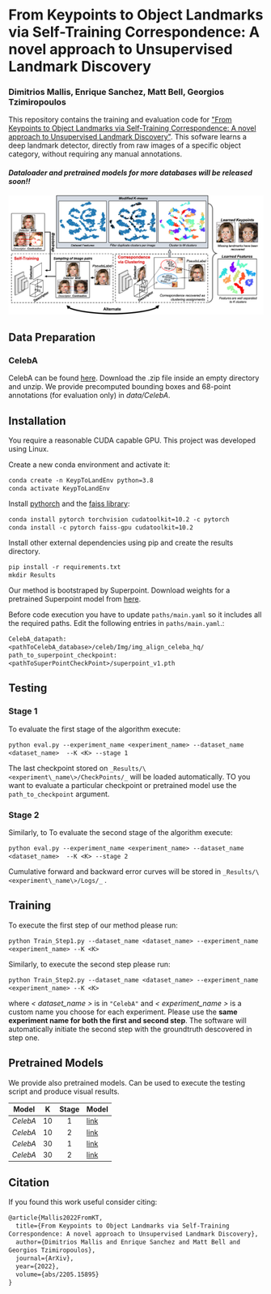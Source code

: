 # From Keypoints to Object Landmarks via Self-Training Correspondence: A novel approach to Unsupervised Landmark Discovery
### Dimitrios Mallis, Enrique Sanchez, Matt Bell, Georgios Tzimiropoulos

This repository contains the training and evaluation code for ["From Keypoints to Object Landmarks via Self-Training Correspondence: A novel approach to Unsupervised Landmark Discovery"](https://arxiv.org/abs/2205.15895). This sofware learns a deep landmark detector, directly from raw images of a specific object category, without requiring any manual annotations.

#### _Dataloader and pretrained models for more databases will be released soon!!_



![alt text](images/pipeline.png "Method Description")

## Data Preparation




### CelebA

CelebA can be found [here](https://www.robots.ox.ac.uk/~vgg/research/unsupervised_landmarks/resources/celeba.zip). Download the .zip file inside an empty directory and unzip. We provide precomputed bounding boxes and 68-point annotations (for evaluation only) in _data/CelebA_.



## Installation

You require a reasonable CUDA capable GPU. This project was developed using Linux. 

Create a new conda environment and activate it:

```
conda create -n KeypToLandEnv python=3.8
conda activate KeypToLandEnv
```

Install [pythorch](https://pytorch.org/) and the [faiss library]((https://github.com/facebookresearch/faiss) ):

```
conda install pytorch torchvision cudatoolkit=10.2 -c pytorch
conda install -c pytorch faiss-gpu cudatoolkit=10.2
```

Install other external dependencies using pip and create the results directory.

```
pip install -r requirements.txt 
mkdir Results
```



Our method is bootstraped by Superpoint. Download weights for a pretrained Superpoint model from [here](https://github.com/magicleap/SuperPointPretrainedNetwork/blob/master/superpoint_v1.pth).

Before code execution you have to update `paths/main.yaml` so it includes all the required paths. Edit the following entries in `paths/main.yaml`.:

```
CelebA_datapath: <pathToCelebA_database>/celeb/Img/img_align_celeba_hq/
path_to_superpoint_checkpoint: <pathToSuperPointCheckPoint>/superpoint_v1.pth
```


## Testing

### Stage 1
To evaluate the first stage of the algorithm execute:

```
python eval.py --experiment_name <experiment_name> --dataset_name <dataset_name>  --K <K> --stage 1
```

The last checkpoint stored on ```_Results/\<experiment\_name\>/CheckPoints/_```  will be loaded automatically. TO you want to evaluate a particular checkpoint or pretrained model use the `path_to_checkpoint` argument.

### Stage 2

Similarly, to To evaluate the second stage of the algorithm execute:

```
python eval.py --experiment_name <experiment_name> --dataset_name <dataset_name>  --K <K> --stage 2
```

Cumulative forward and backward error curves will be stored in ```_Results/\<experiment\_name\>/Logs/_``` .



## Training




To execute the first step of our method please run:

```
python Train_Step1.py --dataset_name <dataset_name> --experiment_name <experiment_name> --K <K>
```

Similarly, to execute the second step please run:

```
python Train_Step2.py --dataset_name <dataset_name> --experiment_name <experiment_name> --K <K>
```

where _\< dataset\_name \>_ is in ``"CelebA"`` and _\< experiment\_name \>_ is a custom name you choose for each experiment. Please use the **same experiment name for both the first and second step**. The software will automatically initiate the second step with the groundtruth descovered in step one.



## Pretrained Models

We provide also pretrained models. Can be used to execute the testing script and produce visual results.

| Model       |K |Stage |Model        
| ---------|----- |:---:| --------------- |
| _CelebA_ | 10   |1 |   [link](https://drive.google.com/file/d/15Ez9YpgXWVf_-BjVICFdLoGkPjW5a5tV/view?usp=sharing) | 
| _CelebA_| 10 | 2 |   [link](https://drive.google.com/file/d/121NtZ_B8O1MwD25o5rLK0Ini_I8S12CY/view?usp=sharing) | 
| _CelebA_| 30   |1 |   [link](https://drive.google.com/file/d/1h3Z55uClTKwFAM0y1DF3jO56KOf7VzJ8/view?usp=share_link) | 
| _CelebA_| 30 | 2 |   [link](https://drive.google.com/file/d/11PazzSC1CWjQ-R8B-VZP-pTytv0IIZJh/view?usp=sharing) | |



## Citation
If you found this work useful consider citing:

```
@article{Mallis2022FromKT,
  title={From Keypoints to Object Landmarks via Self-Training Correspondence: A novel approach to Unsupervised Landmark Discovery},
  author={Dimitrios Mallis and Enrique Sanchez and Matt Bell and Georgios Tzimiropoulos},
  journal={ArXiv},
  year={2022},
  volume={abs/2205.15895}
}
```
